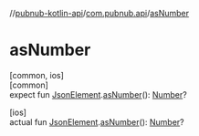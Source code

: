 //[pubnub-kotlin-api](../../index.md)/[com.pubnub.api](index.md)/[asNumber](as-number.md)

# asNumber

[common, ios]\
[common]\
expect fun [JsonElement](-json-element/index.md).[asNumber](as-number.md)(): [Number](https://kotlinlang.org/api/latest/jvm/stdlib/kotlin/-number/index.html)?

[ios]\
actual fun [JsonElement](-json-element/index.md).[asNumber](as-number.md)(): [Number](https://kotlinlang.org/api/latest/jvm/stdlib/kotlin/-number/index.html)?
